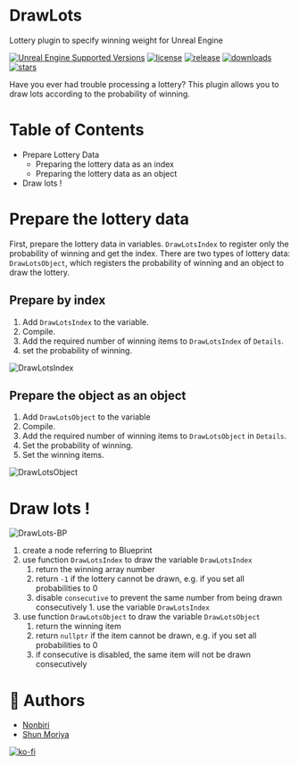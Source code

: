 # DrawLots
Lottery plugin to specify winning weight for Unreal Engine

[![Unreal Engine Supported Versions](https://img.shields.io/badge/Unreal_Engine-5.1~5.4-9455CE?logo=unrealengine)](https://www.unrealengine.com/)
[![license](https://img.shields.io/github/license/shun126/DrawLots)](https://github.com/shun126/DrawLots/blob/main/LICENSE)
[![release](https://img.shields.io/github/v/release/shun126/DrawLots)](https://github.com/shun126/DrawLots/releases)
[![downloads](https://img.shields.io/github/downloads/shun126/DrawLots/total)](https://github.com/shun126/DrawLots/releases)
[![stars](https://img.shields.io/github/stars/shun126/DungeonGenerator?style=social)](https://github.com/shun126/DrawLots/stargazers)

Have you ever had trouble processing a lottery?
This plugin allows you to draw lots according to the probability of winning.

# Table of Contents
* Prepare Lottery Data
  * Preparing the lottery data as an index
  * Preparing the lottery data as an object
* Draw lots !

# Prepare the lottery data
First, prepare the lottery data in variables.
`DrawLotsIndex` to register only the probability of winning and get the index. There are two types of lottery data: `DrawLotsObject`, which registers the probability of winning and an object to draw the lottery.

## Prepare by index
1. Add `DrawLotsIndex` to the variable.
1. Compile.
1. Add the required number of winning items to `DrawLotsIndex` of `Details`.
1. set the probability of winning.

![DrawLotsIndex](https://github.com/shun126/DrawLots/assets/23472415/8c21e707-c652-4989-bf58-cf58614f73a9)

## Prepare the object as an object
1. Add `DrawLotsObject` to the variable
1. Compile.
1. Add the required number of winning items to `DrawLotsObject` in `Details`.
1. Set the probability of winning.
1. Set the winning items.

![DrawLotsObject](https://github.com/shun126/DrawLots/assets/23472415/4c23578f-1569-4c35-a20d-965a7d2819e4)

# Draw lots !
![DrawLots-BP](https://github.com/shun126/DrawLots/assets/23472415/df31ac0b-e5f6-46d6-be8c-17afba08ef98)

1. create a node referring to Blueprint
1. use function `DrawLotsIndex` to draw the variable `DrawLotsIndex`
   1. return the winning array number
   1. return `-1` if the lottery cannot be drawn, e.g. if you set all probabilities to 0
   1. disable `consecutive` to prevent the same number from being drawn consecutively 1. use the variable `DrawLotsIndex`
1. use function `DrawLotsObject` to draw the variable `DrawLotsObject`
   1. return the winning item
   1. return `nullptr` if the item cannot be drawn, e.g. if you set all probabilities to 0
   1. if consecutive is disabled, the same item will not be drawn consecutively

# 👾 Authors
* [Nonbiri](https://www.youtube.com/channel/UCkLXe57GpUyaOoj2ycREU1Q)
* [Shun Moriya](https://x.com/moriya_zx25r)

[![ko-fi](https://ko-fi.com/img/githubbutton_sm.svg)](https://ko-fi.com/M4M413XDXB)
